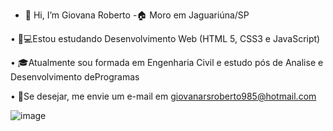 
- 👋 Hi, I’m  Giovana Roberto
-🏠  Moro em Jaguariúna/SP

•	🎯💻Estou estudando Desenvolvimento Web (HTML 5, CSS3 e JavaScript)

•	🎓Atualmente sou formada em Engenharia Civil e  estudo  pós de Analise e Desenvolvimento deProgramas

•	📩Se desejar, me envie um e-mail em giovanarsroberto985@hotmail.com


![image](https://user-images.githubusercontent.com/117125157/208266369-0670a550-e121-48c5-a2e8-8515ae10a643.png)
